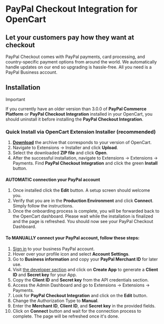 # PayPal Checkout Integration for OpenCart

## Let your customers pay how they want at checkout

PayPal Checkout comes with PayPal payments, card processing, and country-specific payment options from around the world. We automatically handle updates on our end so upgrading is hassle-free. All you need is a PayPal Business account.

## Installation
> [!IMPORTANT]
> If you currently have an older version than 3.0.0 of **PayPal Commerce Platform** or **PayPal Checkout Integration** installed in your OpenCart, you should uninstall it before installing the **PayPal Checkout Integration**.

### Quick Install via OpenCart Extension Installer (recommended)
1. [**Download**](https://github.com/Dreamvention/paypal/releases) the archive that corresponds to your version of OpenCart.
2. Navigate to Extensions -> Installer and click **Upload**.
3. Select the downloaded **ZIP file** and click **Open**.
4. After the successful installation, navigate to Extensions -> Extensions -> Payments. Find **PayPal Checkout Integration** and click the green **Install** button.

#### AUTOMATIC connection your PayPal account
1. Once installed click the **Edit** button. A setup screen should welcome you.
2. Verify that you are in the **Production Environment** and click **Connect**. Simply follow the instructions.
3. Once the onboarding process is complete, you will be forwarded back to the OpenCart dashboard. Please wait while the installation is finalized and the page is refreshed. You should now see your PayPal Checkout Dashboard.

#### To MANUALLY connect your PayPal account, follow these steps:
1. [Sign in](https://www.paypal.com/signin) to your business PayPal account.
2. Hover over your profile icon and select **Account Settings**.
3. Go to **Business information** and copy your **PayPal Merchant ID** for later use.
4. Visit [the developer section](https://developer.paypal.com/dashboard/applications/live) and click on **Create App** to generate a **Client ID** and **Secret key** for your App.
5. Copy the **Client ID** and **Secret key** from the API credentials section.
6. Access the Admin Dashboard and go to Extensions -> Extensions -> Payments.
7. Look for **PayPal Checkout Integration** and click on the **Edit** button.
8. Change the Authorization Type to **Manual**.
9. Enter the **Merchant ID**, **Client ID**, and **Secret key** in the provided fields.
10. Click on **Connect** button and wait for the connection process to complete. The page will be refreshed once it's done.





